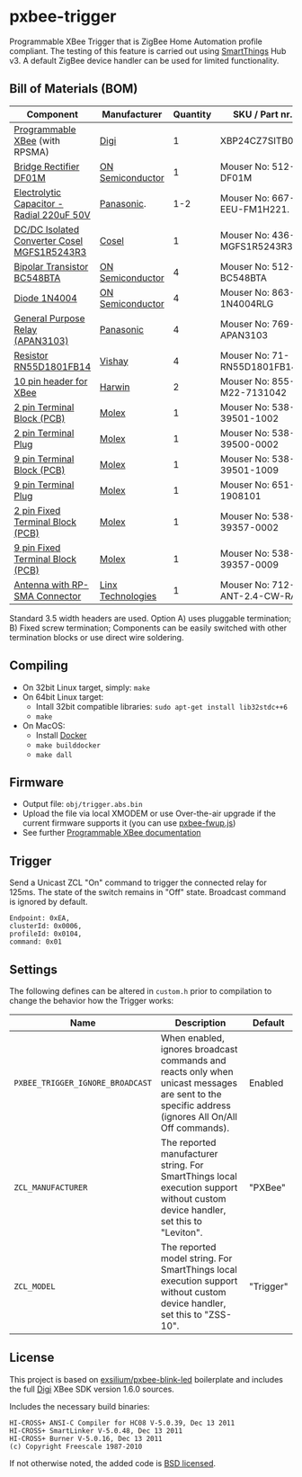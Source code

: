 # pxbee-trigger

Programmable XBee Trigger that is ZigBee Home Automation profile compliant. The testing of this feature is carried out using [SmartThings](https://www.smartthings.com) Hub v3. A default ZigBee device handler can be used for limited functionality.

## Bill of Materials (BOM)

| Component                                                                                                            | Manufacturer                                      | Quantity | SKU / Part nr.                | Specification                                                                      | Option |
| -------------------------------------------------------------------------------------------------------------------- | ------------------------------------------------- | -------- | ----------------------------- | ---------------------------------------------------------------------------------- | ------ |
| [Programmable XBee](https://www.digi.com/products/xbee-rf-solutions/rf-modules/xbee-zigbee#partnumbers) (with RPSMA) | [Digi](https://www.digi.com)                      |        1 | XBP24CZ7SITB003               | [PDF](http://www.digi.com/resources/documentation/digidocs/pdfs/90002002.pdf)      |        |
| [Bridge Rectifier DF01M](https://www.mouser.ee/ProductDetail/512-DF01M)                                              | [ON Semiconductor](https://www.onsemi.com)        |        1 | Mouser No: 512-DF01M          | [PDF](https://www.mouser.ee/datasheet/2/308/DF10M-D-1803766.pdf)                   |        |
| [Electrolytic Capacitor - Radial 220uF 50V](https://www.mouser.ee/ProductDetail/EEU-FM1H221)                         | [Panasonic](https://industrial.panasonic.com).    |      1-2 | Mouser No: 667-EEU-FM1H221.   | [PDF](https://www.mouser.ee/datasheet/2/315/ABA0000C1018-947496.pdf).              |        |
| [DC/DC Isolated Converter Cosel MGFS1R5243R3](https://www.mouser.ee/ProductDetail/436-MGFS1R5243R3)                  | [Cosel](https://www.coseleurope.eu)               |        1 | Mouser No: 436-MGFS1R5243R3   | [PDF](https://www.mouser.ee/datasheet/2/622/SFE_MGFS-1115632.pdf)                  |        |
| [Bipolar Transistor BC548BTA](https://www.mouser.ee/ProductDetail/512-BC548BTA)                                      | [ON Semiconductor](https://www.onsemi.com)        |        4 | Mouser No: 512-BC548BTA       | [PDF](https://www.mouser.ee/datasheet/2/308/BC548-1118644.pdf)                     |        |
| [Diode 1N4004](https://www.mouser.ee/ProductDetail/863-1N4004RLG)                                                    | [ON Semiconductor](https://www.onsemi.com)        |        4 | Mouser No: 863-1N4004RLG      | [PDF](https://www.mouser.ee/datasheet/2/308/1N4001-D-110363.pdf)                   |        |
| [General Purpose Relay (APAN3103)](https://www.mouser.ee/ProductDetail/769-APAN3103)                                 | [Panasonic](https://industrial.panasonic.com)     |        4 | Mouser No: 769-APAN3103       | [PDF](https://www.mouser.ee/datasheet/2/315/mech_eng_pan-1299258.pdf)              |        |
| [Resistor RN55D1801FB14](https://www.mouser.ee/ProductDetail/71-RN55D1801FB14)                                       | [Vishay](https://www.vishay.com)                  |        4 | Mouser No: 71-RN55D1801FB14   | [PDF](https://www.mouser.ee/datasheet/2/427/cmfmil-109690.pdf)                     |        |
| [10 pin header for XBee](https://www.mouser.ee/ProductDetail/855-M22-7131042)                                        | [Harwin](https://www.harwin.com)                  |        2 | Mouser No: 855-M22-7131042    | [PDF](https://www.mouser.ee/datasheet/2/181/M22-713-1134021.pdf)                   |        |
| [2 pin Terminal Block (PCB)](https://www.mouser.ee/ProductDetail/538-39501-1002)                                     | [Molex](https://www.molex.com)                    |        1 | Mouser No: 538-39501-1002     | [PDF](https://www.mouser.ee/datasheet/2/276/0395011002_TERMINAL_BLOCKS-163759.pdf) | A      |
| [2 pin Terminal Plug](https://www.mouser.ee/ProductDetail/538-39500-0002)                                            | [Molex](https://www.molex.com)                    |        1 | Mouser No: 538-39500-0002     | [PDF](https://www.mouser.ee/datasheet/2/276/0395000002_TERMINAL_BLOCKS-136229.pdf) | A      |
| [9 pin Terminal Block (PCB)](https://www.mouser.ee/ProductDetail/538-39501-1009)                                     | [Molex](https://www.molex.com)                    |        1 | Mouser No: 538-39501-1009     | [PDF](https://www.mouser.ee/datasheet/2/276/0395011009_TERMINAL_BLOCKS-163629.pdf) | A      |
| [9 pin Terminal Plug](https://www.mouser.ee/ProductDetail/651-1908101)                                               | [Molex](https://www.molex.com)                    |        1 | Mouser No: 651-1908101        | [PDF](https://www.mouser.ee/datasheet/2/276/0395000009_TERMINAL_BLOCKS-163669.pdf) | A      |
| [2 pin Fixed Terminal Block (PCB)](https://www.mouser.ee/ProductDetail/538-39357-0002)                               | [Molex](https://www.molex.com)                    |        1 | Mouser No: 538-39357-0002     | [PDF](https://www.mouser.ee/datasheet/2/276/0393570002_TERMINAL_BLOCKS-227759.pdf) | B      |
| [9 pin Fixed Terminal Block (PCB)](https://www.mouser.ee/ProductDetail/538-39357-0009)                               | [Molex](https://www.molex.com)                    |        1 | Mouser No: 538-39357-0009     | [PDF](https://www.mouser.ee/datasheet/2/276/0393570009_TERMINAL_BLOCKS-136250.pdf) | B      |
| [Antenna with RP-SMA Connector](https://www.mouser.ee/ProductDetail/712-ANT-2.4-CW-RAH)                              | [Linx Technologies](https://linxtechnologies.com) |        1 | Mouser No: 712-ANT-2.4-CW-RAH | [PDF](https://www.mouser.ee/datasheet/2/238/ant-2.4-cw-rah-ccc-1659143.pdf)        |        |

Standard 3.5 width headers are used. Option A) uses pluggable termination; B) Fixed screw termination; Components can be easily switched with other termination blocks or use direct wire soldering.

## Compiling

- On 32bit Linux target, simply: `make`
- On 64bit Linux target:
    - Intall 32bit compatible libraries: `sudo apt-get install lib32stdc++6`
    - `make`
- On MacOS:
    - Install [Docker](https://www.docker.com)
    - `make builddocker`
    - `make dall`

## Firmware

- Output file: `obj/trigger.abs.bin`
- Upload the file via local XMODEM or use Over-the-air upgrade if the current firmware supports it (you can use [pxbee-fwup.js](https://github.com/exsilium/pxbee-fwup.js))
- See further [Programmable XBee documentation](http://xbee-sdk-doc.readthedocs.io)

## Trigger

Send a Unicast ZCL "On" command to trigger the connected relay for 125ms. The state of the switch remains in "Off" state. Broadcast command is ignored by default.

```
Endpoint: 0xEA,
clusterId: 0x0006,
profileId: 0x0104,
command: 0x01
```

## Settings

The following defines can be altered in `custom.h` prior to compilation to change the behavior how the Trigger works:

|  Name | Description | Default |
| ------| ----------- | ------- |
| `PXBEE_TRIGGER_IGNORE_BROADCAST` | When enabled, ignores broadcast commands and reacts only when unicast messages are sent to the specific address (ignores All On/All Off commands). | Enabled |
| `ZCL_MANUFACTURER` | The reported manufacturer string. For SmartThings local execution support without custom device handler, set this to "Leviton". | "PXBee" |
| `ZCL_MODEL` | The reported model string. For SmartThings local execution support without custom device handler, set this to "ZSS-10". | "Trigger" |

## License

This project is based on [exsilium/pxbee-blink-led](https://github.com/exsilium/pxbee-blink-led) boilerplate and includes the full [Digi](http://www.digi.com) XBee SDK version 1.6.0 sources.

Includes the necessary build binaries:
```
HI-CROSS+ ANSI-C Compiler for HC08 V-5.0.39, Dec 13 2011
HI-CROSS+ SmartLinker V-5.0.48, Dec 13 2011
HI-CROSS+ Burner V-5.0.16, Dec 13 2011
(c) Copyright Freescale 1987-2010
```

If not otherwise noted, the added code is [BSD licensed](LICENSE).
